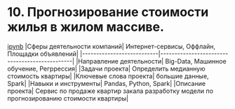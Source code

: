 # 10. Прогнозирование стоимости жилья в жилом массиве.
[ipynb](00000000000)
|Сферы деятельности компаний| Интернет-сервисы, Оффлайн, Площадки объявлений|
|---------------------------|-----------------------------------------------|
|Направление деятельности| Big-Data, Машинное обучение, Регррессия|
|Задачи проекта| Определить медианную стоимость квартиры|
|Ключевые слова проекта| большие данные, Spark|
|Навыки и инструменты| Pandas, Python, Spark|
|Описание проекта| Сервис по продаже квартир закала разработку модели по прогнозированию стоимости квартиры|
